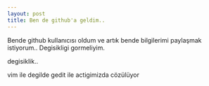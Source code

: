 ```yaml
---
layout: post
title: Ben de github'a geldim..
---
```


Bende github kullanıcısı oldum ve artık bende bilgilerimi paylaşmak istiyorum..
Degisikligi gormeliyim.

degisiklik..

vim ile degilde gedit ile actigimizda cözülüyor
